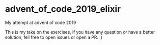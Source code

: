 # advent_of_code_2019_elixir
My attempt at advent of code 2019

This is my take on the exercises, if you have any question or have a better solution, fell free to open issues or open a PR. :)

